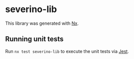 # severino-lib

This library was generated with [Nx](https://nx.dev).

## Running unit tests

Run `nx test severino-lib` to execute the unit tests via [Jest](https://jestjs.io).
